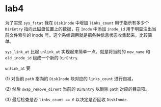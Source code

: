 # lab4

为了实现 `sys_fstat` 我在 `DiskInode` 中增加 `links_count` 用于指示有多少个 `DirEntry` 指向此磁盘位置上的数据，在 `Inode` 中添加 `inode_id` 用于明显注出当前文件索引的 inode 号。这个系统调用就是把各种信息状态收集起来，比较简单。

`sys_link_at` 比起 `unlink_at` 实现起来简单一点。就是将当前的 `new_name` 和 `old_inode_id` 组成一个新的 `DirEntry`.

`unlink_at` 要

(1) 对当前 `path` 指向的 `DiskInode` 块对应的 `links_count` 进行自减，

(2) 然后 `swap_remove_dirent` 当前的 `DirEntry` 以删除 `path` 对应的目录项。

(3) 最后检查是否 `links_count == 0` 以决定是否回收 `DiskInode`.
